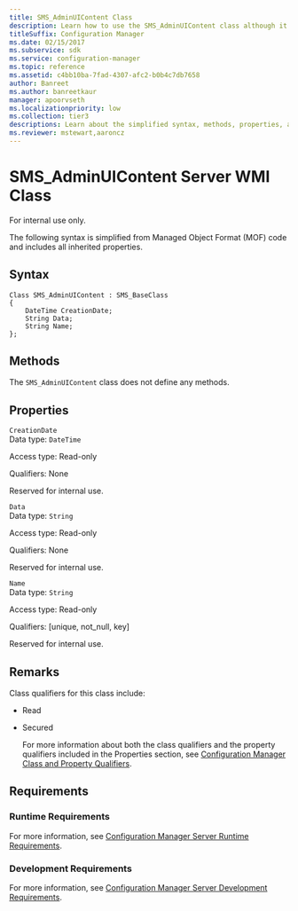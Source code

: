 ```yaml
---
title: SMS_AdminUIContent Class
description: Learn how to use the SMS_AdminUIContent class although it has no defined methods.
titleSuffix: Configuration Manager
ms.date: 02/15/2017
ms.subservice: sdk
ms.service: configuration-manager
ms.topic: reference
ms.assetid: c4bb10ba-7fad-4307-afc2-b0b4c7db7658
author: Banreet
ms.author: banreetkaur
manager: apoorvseth
ms.localizationpriority: low
ms.collection: tier3
descriptions: Learn about the simplified syntax, methods, properties, and requirements of the SMS_AdminUIContent server class.
ms.reviewer: mstewart,aaroncz 
---
```

# SMS_AdminUIContent Server WMI Class
For internal use only.  

 The following syntax is simplified from Managed Object Format (MOF) code and includes all inherited properties.  

## Syntax  

```  
Class SMS_AdminUIContent : SMS_BaseClass
{
    DateTime CreationDate;
    String Data;
    String Name;
};

```  

## Methods  
 The `SMS_AdminUIContent` class does not define any methods.  

## Properties  
 `CreationDate`  
 Data type: `DateTime`  

 Access type: Read-only  

 Qualifiers: None  

 Reserved for internal use.  

 `Data`  
 Data type: `String`  

 Access type: Read-only

 Qualifiers: None  

 Reserved for internal use.

 `Name`  
 Data type:  `String`  

 Access type: Read-only  

 Qualifiers: [unique, not_null, key]

 Reserved for internal use.

## Remarks  
  Class qualifiers for this class include:  

- Read  

- Secured  

  For more information about both the class qualifiers and the property qualifiers included in the Properties section, see [Configuration Manager Class and Property Qualifiers](../../../develop/reference/misc/class-and-property-qualifiers.md).  

## Requirements  

### Runtime Requirements  
 For more information, see [Configuration Manager Server Runtime Requirements](../../../develop/core/reqs/server-runtime-requirements.md).  

### Development Requirements  
 For more information, see [Configuration Manager Server Development Requirements](../../../develop/core/reqs/server-development-requirements.md).  
